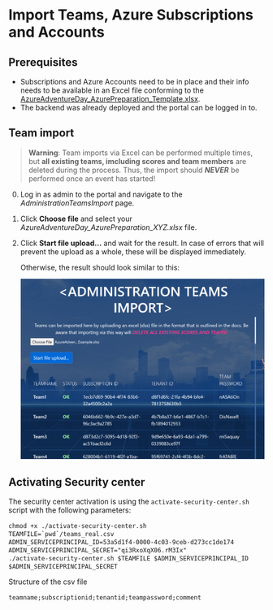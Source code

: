 # Import Teams, Azure Subscriptions and Accounts

## Prerequisites

* Subscriptions and Azure Accounts need to be in place and their info needs to be available in an Excel file conforming to the [AzureAdventureDay_AzurePreparation_Template.xlsx](./AzureAdventureDay_AzurePreparation_Template.xlsx).
* The backend was already deployed and the portal can be logged in to.

## Team import

> **Warning**: Team imports via Excel can be performed multiple times, but **all existing teams, imcluding scores and team members** are deleted during the process. Thus, the import should ***NEVER*** be performed once an event has started!

0. Log in as admin to the portal and navigate to the *AdministrationTeamsImport* page.
0. Click **Choose file** and select your *AzureAdventureDay_AzurePreparation_XYZ.xlsx* file.
0. Click **Start file upload...** and wait for the result. In case of errors that will prevent the upload as a whole, these will be displayed immediately.

   Otherwise, the result should look similar to this:

   ![AdministrationTeamsImport page](./media/team-import-page.png)

## Activating Security center

The security center activation is using the `activate-security-center.sh` script with the following parameters:

```
chmod +x ./activate-security-center.sh
TEAMFILE=`pwd`/teams_real.csv
ADMIN_SERVICEPRINCIPAL_ID=53a5d1f4-0000-4c03-9ceb-d273cc1de174
ADMIN_SERVICEPRINCIPAL_SECRET="qi3RxoXqX06.rM3Ix"
./activate-security-center.sh $TEAMFILE $ADMIN_SERVICEPRINCIPAL_ID $ADMIN_SERVICEPRINCIPAL_SECRET
```

Structure of the csv file

```
teamname;subscriptionid;tenantid;teampassword;comment
```
